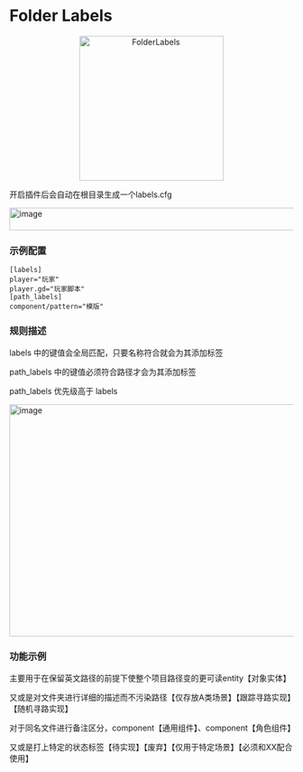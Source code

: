 # Folder Labels
<div align="center">
<img width="256" height="256" alt="FolderLabels" src="https://github.com/user-attachments/assets/bf8ad696-bc2b-43dc-880b-72a29104fc78" />
</div>

开启插件后会自动在根目录生成一个labels.cfg

<img width="568" height="40" alt="image" src="https://github.com/user-attachments/assets/b54fba21-b282-4752-9300-8742b3edb53e" />

### 示例配置
```
[labels]
player="玩家"
player.gd="玩家脚本"
[path_labels]
component/pattern="模版"
```

### 规则描述
labels 中的键值会全局匹配，只要名称符合就会为其添加标签

path_labels  中的键值必须符合路径才会为其添加标签

path_labels 优先级高于 labels

<img width="568" height="411" alt="image" src="https://github.com/user-attachments/assets/dc01bad3-c9fc-4c9e-8712-6ed7c5228c8d" />

### 功能示例

主要用于在保留英文路径的前提下使整个项目路径变的更可读entity【对象实体】

又或是对文件夹进行详细的描述而不污染路径【仅存放A类场景】【跟踪寻路实现】【随机寻路实现】

对于同名文件进行备注区分，component【通用组件】、component【角色组件】

又或是打上特定的状态标签【待实现】【废弃】【仅用于特定场景】【必须和XX配合使用】
